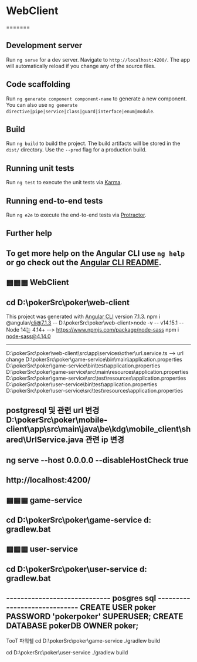 # WebClient
=======
## Development server
Run `ng serve` for a dev server. Navigate to `http://localhost:4200/`. The app will automatically reload if you change any of the source files.
## Code scaffolding
Run `ng generate component component-name` to generate a new component. You can also use `ng generate directive|pipe|service|class|guard|interface|enum|module`.
## Build
Run `ng build` to build the project. The build artifacts will be stored in the `dist/` directory. Use the `--prod` flag for a production build.
## Running unit tests
Run `ng test` to execute the unit tests via [Karma](https://karma-runner.github.io).
## Running end-to-end tests
Run `ng e2e` to execute the end-to-end tests via [Protractor](http://www.protractortest.org/).
## Further help
To get more help on the Angular CLI use `ng help` or go check out the [Angular CLI README](https://github.com/angular/angular-cli/blob/master/README.md).
-----------------------------
▦▦▦    WebClient
-----------------------------
cd D:\pokerSrc\poker\web-client
-----------------------------
This project was generated with [Angular CLI](https://github.com/angular/angular-cli) version 7.1.3.
npm i @angular/cli@7.1.3
-- D:\pokerSrc\poker\web-client>node -v
-- v14.15.1
-- Node 14는	4.14+   --> https://www.npmjs.com/package/node-sass
npm i node-sass@4.14.0

-------------------
D:\pokerSrc\poker\web-client\src\app\services\other\url.service.ts
--> url change
D:\pokerSrc\poker\game-service\bin\main\application.properties
D:\pokerSrc\poker\game-service\bin\test\application.properties
D:\pokerSrc\poker\game-service\src\main\resources\application.properties
D:\pokerSrc\poker\game-service\src\test\resources\application.properties
D:\pokerSrc\poker\user-service\bin\test\application.properties
D:\pokerSrc\poker\user-service\src\test\resources\application.properties

postgresql 및 관련 url 변경
D:\pokerSrc\poker\mobile-client\app\src\main\java\be\kdg\mobile_client\shared\UrlService.java
관련 ip 변경
----------------------------------------------------------
ng serve --host 0.0.0.0 --disableHostCheck true
----------------------------------------------------------
http://localhost:4200/
-----------------------------
▦▦▦    game-service
-----------------------------
cd D:\pokerSrc\poker\game-service
d:
gradlew.bat
-----------------------------
▦▦▦    user-service
-----------------------------
cd D:\pokerSrc\poker\user-service
d:
gradlew.bat
-----------------------------

----------------------------- posgres sql -----------------------------
CREATE USER poker PASSWORD 'pokerpoker' SUPERUSER;
CREATE DATABASE pokerDB OWNER poker;
----------------------------------------------------------
TooT
파워쉘
cd D:\pokerSrc\poker\game-service
./gradlew build

cd D:\pokerSrc\poker\user-service
./gradlew build

